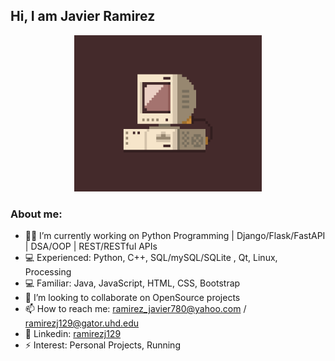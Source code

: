 

 <h2> Hi, I am Javier Ramirez </h2>
 <p align="center">

 <img src="1.gif" width="300" height="250"/>
  <h3>About me: </h3>
</p>

<!--
**ramirezj129/ramirezj129** is a ✨ _special_ ✨ repository because its `README.md` (this file) appears on your GitHub profile.
- :man_student:	Graduate From: UHD '22 Bachelor of Science-Computer Science
-->
<body>

- :technologist: I’m currently working on Python Programming | Django/Flask/FastAPI | DSA/OOP | REST/RESTful APIs
- :computer: Experienced: Python, C++, SQL/mySQL/SQLite , Qt, Linux, Processing 
- :computer: Familiar: Java, JavaScript, HTML, CSS, Bootstrap
- 👯 I’m looking to collaborate on OpenSource projects  
- 📫 How to reach me: ramirez_javier780@yahoo.com / ramirezj129@gator.uhd.edu
- :link: Linkedin: <a href="https://www.linkedin.com/in/ramirezj129">  ramirezj129 </a>
- ⚡ Interest: Personal Projects, Running

 </body>

